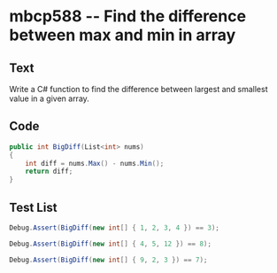 # mbcp588 -- Find the difference between max and min in array

## Text

Write a C# function to find the difference between largest and smallest value in a given array.

## Code

```csharp
public int BigDiff(List<int> nums) 
{
    int diff = nums.Max() - nums.Min();
    return diff;
}
```

## Test List

```csharp
Debug.Assert(BigDiff(new int[] { 1, 2, 3, 4 }) == 3);
```

```csharp
Debug.Assert(BigDiff(new int[] { 4, 5, 12 }) == 8);
```

```csharp
Debug.Assert(BigDiff(new int[] { 9, 2, 3 }) == 7);
```
